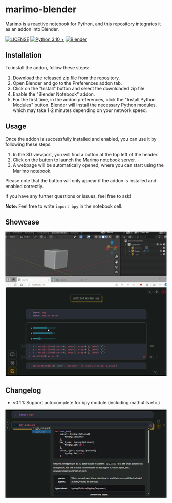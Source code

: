# marimo-blender

[Marimo](https://github.com/marimo-team/marimo) is a reactive notebook for Python, and this repository integrates it as an addon into Blender.

[![LICENSE](https://img.shields.io/github/license/iplai/marimo-blender)](LICENSE)
[![Python 3.10 +](https://img.shields.io/badge/python-3.10_+-blue.svg)](https://www.python.org/downloads/release/python-310/)
[![Blender](https://img.shields.io/badge/Blender-_3.6_+_-blue)](http://www.blender.org)

## Installation

To install the addon, follow these steps:

1. Download the released zip file from the repository.
2. Open Blender and go to the Preferences addon tab.
3. Click on the "Install" button and select the downloaded zip file.
4. Enable the "Blender Notebook" addon.
5. For the first time, in the addon preferences, click the "Install Python Modules" button. Blender will install the necessary Python modules, which may take 1-2 minutes depending on your network speed. 

## Usage

Once the addon is successfully installed and enabled, you can use it by following these steps:

1. In the 3D viewport, you will find a button at the top left of the header.
2. Click on the button to launch the Marimo notebook server.
3. A webpage will be automatically opened, where you can start using the Marimo notebook. 

Please note that the button will only appear if the addon is installed and enabled correctly.

If you have any further questions or issues, feel free to ask!

**Note:** Feel free to write `import bpy` in the notebook cell.

## Showcase

![](images/动画.gif)

## Changelog

- v0.1.1: Support autocomplete for bpy module (including mathutils etc.)

![](images/autocomplete.png)